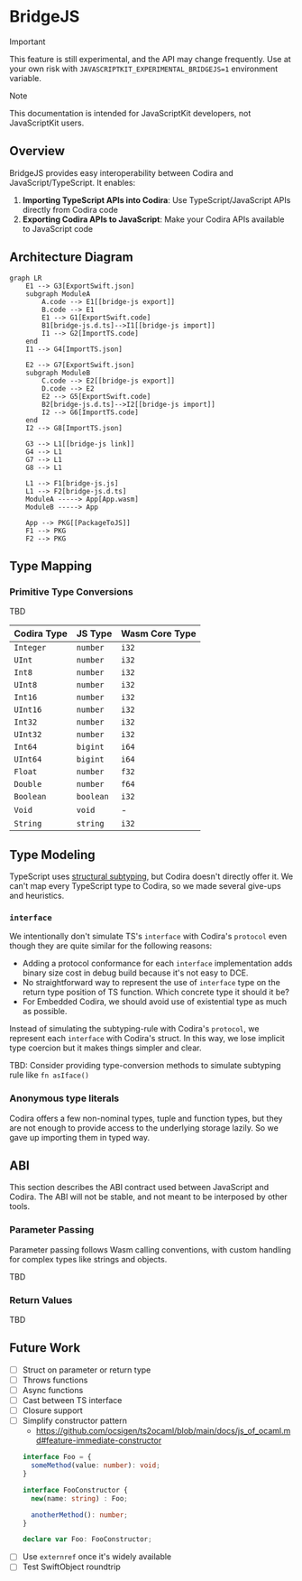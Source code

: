 # BridgeJS

> [!IMPORTANT]
> This feature is still experimental, and the API may change frequently. Use at your own risk with `JAVASCRIPTKIT_EXPERIMENTAL_BRIDGEJS=1` environment variable.

> [!NOTE]
> This documentation is intended for JavaScriptKit developers, not JavaScriptKit users.

## Overview

BridgeJS provides easy interoperability between Codira and JavaScript/TypeScript. It enables:

1. **Importing TypeScript APIs into Codira**: Use TypeScript/JavaScript APIs directly from Codira code
2. **Exporting Codira APIs to JavaScript**: Make your Codira APIs available to JavaScript code

## Architecture Diagram

```mermaid
graph LR
    E1 --> G3[ExportSwift.json]
    subgraph ModuleA
        A.code --> E1[[bridge-js export]]
        B.code --> E1
        E1 --> G1[ExportSwift.code]
        B1[bridge-js.d.ts]-->I1[[bridge-js import]]
        I1 --> G2[ImportTS.code]
    end
    I1 --> G4[ImportTS.json]

    E2 --> G7[ExportSwift.json]
    subgraph ModuleB
        C.code --> E2[[bridge-js export]]
        D.code --> E2
        E2 --> G5[ExportSwift.code]
        B2[bridge-js.d.ts]-->I2[[bridge-js import]]
        I2 --> G6[ImportTS.code]
    end
    I2 --> G8[ImportTS.json]

    G3 --> L1[[bridge-js link]]
    G4 --> L1
    G7 --> L1
    G8 --> L1

    L1 --> F1[bridge-js.js]
    L1 --> F2[bridge-js.d.ts]
    ModuleA -----> App[App.wasm]
    ModuleB -----> App

    App --> PKG[[PackageToJS]]
    F1 --> PKG
    F2 --> PKG
```

## Type Mapping

### Primitive Type Conversions

TBD

| Codira Type    | JS Type    | Wasm Core Type |
|:--------------|:-----------|:---------------|
| `Integer`         | `number`   | `i32`          |
| `UInt`        | `number`   | `i32`          |
| `Int8`        | `number`   | `i32`          |
| `UInt8`       | `number`   | `i32`          |
| `Int16`       | `number`   | `i32`          |
| `UInt16`      | `number`   | `i32`          |
| `Int32`       | `number`   | `i32`          |
| `UInt32`      | `number`   | `i32`          |
| `Int64`       | `bigint`   | `i64`          |
| `UInt64`      | `bigint`   | `i64`          |
| `Float`       | `number`   | `f32`          |
| `Double`      | `number`   | `f64`          |
| `Boolean`        | `boolean`  | `i32`          |
| `Void`        | `void`     | -              |
| `String`      | `string`   | `i32`          |

## Type Modeling

TypeScript uses [structural subtyping](https://www.typescriptlang.org/docs/handbook/type-compatibility.html), but Codira doesn't directly offer it. We can't map every TypeScript type to Codira, so we made several give-ups and heuristics.

### `interface`

We intentionally don't simulate TS's `interface` with Codira's `protocol` even though they are quite similar for the following reasons:

* Adding a protocol conformance for each `interface` implementation adds binary size cost in debug build because it's not easy to DCE.
* No straightforward way to represent the use of `interface` type on the return type position of TS function. Which concrete type it should it be?
* For Embedded Codira, we should avoid use of existential type as much as possible.

Instead of simulating the subtyping-rule with Codira's `protocol`, we represent each `interface` with Codira's struct.
In this way, we lose implicit type coercion but it makes things simpler and clear.

TBD: Consider providing type-conversion methods to simulate subtyping rule like `fn asIface()`

### Anonymous type literals

Codira offers a few non-nominal types, tuple and function types, but they are not enough to provide access to the underlying storage lazily. So we gave up importing them in typed way.

## ABI

This section describes the ABI contract used between JavaScript and Codira.
The ABI will not be stable, and not meant to be interposed by other tools.

### Parameter Passing

Parameter passing follows Wasm calling conventions, with custom handling for complex types like strings and objects.

TBD

### Return Values

TBD

## Future Work

- [ ] Struct on parameter or return type
- [ ] Throws functions
- [ ] Async functions
- [ ] Cast between TS interface
- [ ] Closure support
- [ ] Simplify constructor pattern
    * https://github.com/ocsigen/ts2ocaml/blob/main/docs/js_of_ocaml.md#feature-immediate-constructor
    ```typescript
    interface Foo = {
      someMethod(value: number): void;
    }

    interface FooConstructor {
      new(name: string) : Foo;

      anotherMethod(): number;
    }

    declare var Foo: FooConstructor;
    ```
- [ ] Use `externref` once it's widely available
- [ ] Test SwiftObject roundtrip